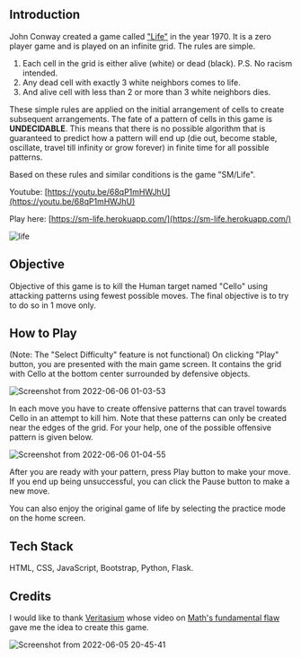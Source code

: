 ## Introduction 
John Conway created a game called ["Life"](https://en.wikipedia.org/wiki/Conway%27s_Game_of_Life) in the year 1970. It is a zero player game and is played on an infinite grid. The rules are simple. 
1. Each cell in the grid is either alive (white) or dead (black). P.S. No racism intended. 
2. Any dead cell with exactly 3 white neighbors comes to life.
3. And alive cell with less than 2 or more than 3 white neighbors dies. 

These simple rules are applied on the initial arrangement of cells to create subsequent arrangements. The fate of a pattern of cells in this game is **UNDECIDABLE**. This means that there is no possible algorithm that is guaranteed to predict how a pattern will end up (die out, become stable, oscillate, travel till infinity or grow forever) in finite time for all possible patterns.

Based on these rules and similar conditions is the game "SM/Life".

Youtube: [https://youtu.be/68qP1mHWJhU](https://youtu.be/68qP1mHWJhU)

Play here: [https://sm-life.herokuapp.com/](https://sm-life.herokuapp.com/)

![life](https://user-images.githubusercontent.com/55681184/172067448-abcb7625-2e52-4f8d-8264-1beead62b8af.png)

## Objective
Objective of this game is to kill the Human target named "Cello" using attacking patterns using fewest possible moves. The final objective is to try to do so in 1 move only. 

## How to Play
(Note: The "Select Difficulty" feature is not functional) 
On clicking "Play" button, you are presented with the main game screen. It contains the grid with Cello at the bottom center surrounded by defensive objects.

![Screenshot from 2022-06-06 01-03-53](https://user-images.githubusercontent.com/55681184/172067473-5fe4f887-b7e3-4908-8793-c735c39473d3.png)

In each move you have to create offensive patterns that can travel towards Cello in an attempt to kill him. Note that these patterns can only be created near the edges of the grid. For your help, one of the possible offensive pattern is given below.

![Screenshot from 2022-06-06 01-04-55](https://user-images.githubusercontent.com/55681184/172067502-6ad419ba-6ad7-4103-bdd0-1b55dec71069.png)


After you are ready with your pattern, press Play button to make your move. If you end up being unsuccessful, you can click the Pause button to make a new move.

You can also enjoy the original game of life by selecting the practice mode on the home screen.

## Tech Stack
HTML, CSS, JavaScript, Bootstrap, Python, Flask.

## Credits
I would like to thank [Veritasium](https://www.youtube.com/c/veritasium) whose video on [Math's fundamental flaw](https://youtu.be/HeQX2HjkcNo) gave me the idea to create this game.



![Screenshot from 2022-06-05 20-45-41](https://user-images.githubusercontent.com/55681184/172067426-33a732f9-deef-4aaf-8ed4-654a0a1326c5.png)



